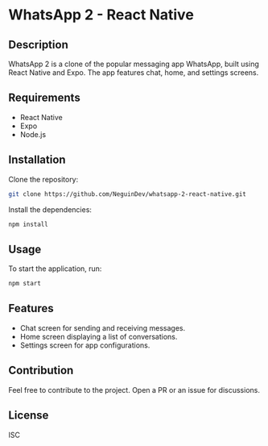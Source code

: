 # WhatsApp 2 - React Native

## Description

WhatsApp 2 is a clone of the popular messaging app WhatsApp, built using React Native and Expo. The app features chat, home, and settings screens.

## Requirements

- React Native
- Expo
- Node.js

## Installation

Clone the repository:

```bash
git clone https://github.com/NeguinDev/whatsapp-2-react-native.git
```

Install the dependencies:

```bash
npm install
```

## Usage

To start the application, run:

```bash
npm start
```

## Features

- Chat screen for sending and receiving messages.
- Home screen displaying a list of conversations.
- Settings screen for app configurations.

## Contribution

Feel free to contribute to the project. Open a PR or an issue for discussions.

## License

ISC
